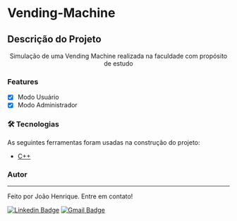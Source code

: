 # Vending-Machine

## Descrição do Projeto
<p align="center">Simulação de uma Vending Machine realizada na faculdade com propósito de estudo</p>

### Features

- [x] Modo Usuário
- [x] Modo Administrador

### 🛠 Tecnologias

As seguintes ferramentas foram usadas na construção do projeto:

- [C++](https://docs.microsoft.com/pt-br/cpp/cpp/?view=msvc-170)

### Autor
---

Feito por João Henrique. Entre em contato!

[![Linkedin Badge](https://img.shields.io/badge/-Thiago-blue?style=flat-square&logo=Linkedin&logoColor=white&link=https://www.linkedin.com/in/tgmarinho/)](https://www.linkedin.com/in/joão-henrique-jorge-carlos-6662151aa/) 
[![Gmail Badge](https://img.shields.io/badge/-tgmarinho@gmail.com-c14438?style=flat-square&logo=Gmail&logoColor=white&link=mailto:tgmarinho@gmail.com)](joaohenriquejc@hotmail.com)
